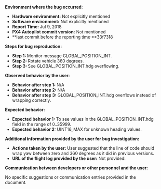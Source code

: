 **Environment where the bug occurred:**

- **Hardware environment:** Not explicitly mentioned
- **Software environment:** Not explicitly mentioned
- **Report Time:** Jul 9, 2018
- **PX4 Autopilot commit version:** Not mentioned
- **last commit before the reporting time:**33f7318

**Steps for bug reproduction:**

- **Step 1:** Monitor message GLOBAL_POSITION_INT.
- **Step 2:** Rotate vehicle 360 degrees.
- **Step 3:** See GLOBAL_POSITION_INT.hdg overflowing.

**Observed behavior by the user:**

- **Behavior after step 1:** N/A
- **Behavior after step 2:** N/A
- **Behavior after step 3:** GLOBAL_POSITION_INT.hdg overflows instead of wrapping correctly.

**Expected behavior:**

- **Expected behavior 1:** To see values in the GLOBAL_POSITION_INT.hdg field in the range of 0..35999.
- **Expected behavior 2:** UINT16_MAX for unknown heading values.

**Additional information provided by the user for bug investigation:**

- **Actions taken by the user:** User suggested that the line of code should wrap yaw between zero and 360 degrees as it did in previous versions.
- **URL of the flight log provided by the user:** Not provided.

**Communication between developers or other personnel and the user:**

No specific suggestions or communication entries provided in the document.
